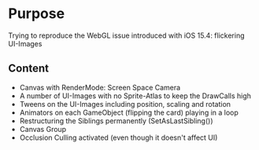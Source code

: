 # Purpose

Trying to reproduce the WebGL issue introduced with iOS 15.4: flickering UI-Images

## Content

* Canvas with RenderMode: Screen Space Camera
* A number of UI-Images with no Sprite-Atlas to keep the DrawCalls high
* Tweens on the UI-Images including position, scaling and rotation
* Animators on each GameObject (flipping the card) playing in a loop
* Restructuring the Siblings permanently (SetAsLastSibling())
* Canvas Group
* Occlusion Culling activated (even though it doesn't affect UI)
